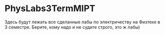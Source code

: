 # PhysLabs3TermMIPT
Здесь будут лежать все сделанные лабы по электричеству на Физтехе в 3 семестре. 
Берите, кому надо и не судите строго, это ж лабы)
